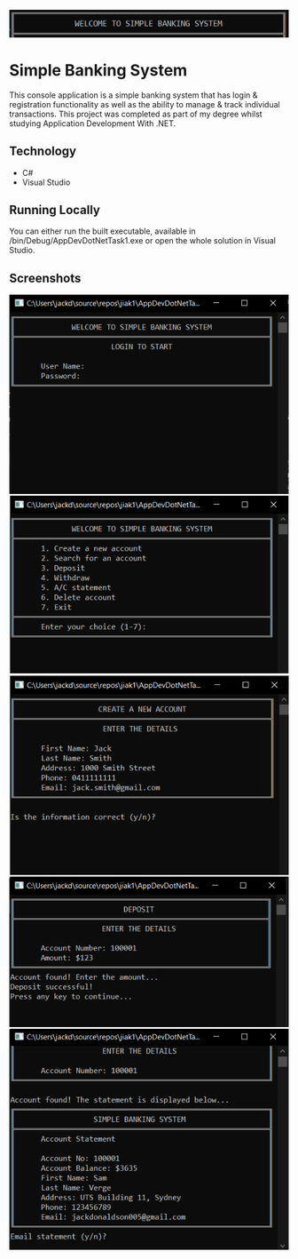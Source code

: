 ![Alt text](screenshots/heading.PNG?raw=true 'Classta')

# Simple Banking System

This console application is a simple banking system that has login & registration functionality as well as the ability to manage & track individual transactions. This project was completed as part of my degree whilst studying Application Development With .NET.

## Technology

- C#
- Visual Studio

## Running Locally

You can either run the built executable, available in /bin/Debug/AppDevDotNetTask1.exe or open the whole solution in Visual Studio.

## Screenshots

![Alt text](screenshots/login.PNG?raw=true 'Login Screen')
![Alt text](screenshots/main-menu.PNG?raw=true 'Main Menu Screen')
![Alt text](screenshots/register.PNG?raw=true 'Register Screen')
![Alt text](screenshots/deposit.PNG?raw=true 'Deposit Screen')
![Alt text](screenshots/statement.PNG?raw=true 'Account Statement Screen')

